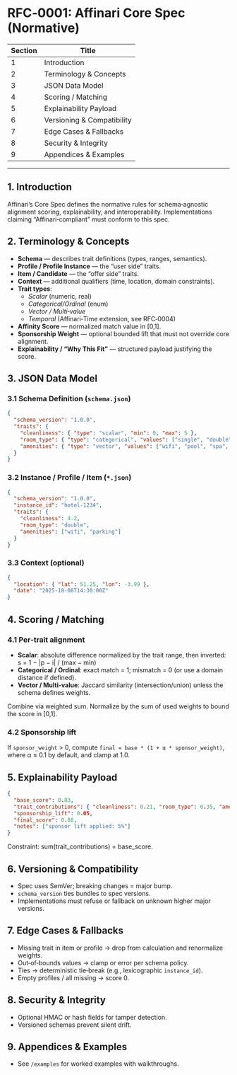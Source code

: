 # RFC‑0001: Affinari Core Spec (Normative)

| Section | Title |
|---|---|
| 1 | Introduction |
| 2 | Terminology & Concepts |
| 3 | JSON Data Model |
| 4 | Scoring / Matching |
| 5 | Explainability Payload |
| 6 | Versioning & Compatibility |
| 7 | Edge Cases & Fallbacks |
| 8 | Security & Integrity |
| 9 | Appendices & Examples |

---

## 1. Introduction
Affinari’s Core Spec defines the normative rules for schema‑agnostic alignment scoring, explainability, and interoperability. Implementations claiming “Affinari‑compliant” must conform to this spec.

## 2. Terminology & Concepts
- **Schema** — describes trait definitions (types, ranges, semantics).
- **Profile / Profile Instance** — the “user side” traits.
- **Item / Candidate** — the “offer side” traits.
- **Context** — additional qualifiers (time, location, domain constraints).
- **Trait types**:
  - *Scalar* (numeric, real)
  - *Categorical/Ordinal* (enum)
  - *Vector / Multi‑value*
  - *Temporal* (Affinari‑Time extension, see RFC‑0004)
- **Affinity Score** — normalized match value in [0,1].
- **Sponsorship Weight** — optional bounded lift that must not override core alignment.
- **Explainability / “Why This Fit”** — structured payload justifying the score.

## 3. JSON Data Model

### 3.1 Schema Definition (`schema.json`)
```json
{
  "schema_version": "1.0.0",
  "traits": {
    "cleanliness": { "type": "scalar", "min": 0, "max": 5 },
    "room_type": { "type": "categorical", "values": ["single", "double", "suite"] },
    "amenities": { "type": "vector", "values": ["wifi", "pool", "spa", "parking"] }
  }
}
```

### 3.2 Instance / Profile / Item (`*.json`)
```json
{
  "schema_version": "1.0.0",
  "instance_id": "hotel-1234",
  "traits": {
    "cleanliness": 4.2,
    "room_type": "double",
    "amenities": ["wifi", "parking"]
  }
}
```

### 3.3 Context (optional)
```json
{
  "location": { "lat": 51.25, "lon": -3.99 },
  "date": "2025-10-08T14:30:00Z"
}
```

## 4. Scoring / Matching

### 4.1 Per‑trait alignment
- **Scalar**: absolute difference normalized by the trait range, then inverted:  
  s = 1 − |p − i| / (max − min)
- **Categorical / Ordinal**: exact match = 1; mismatch = 0 (or use a domain distance if defined).
- **Vector / Multi‑value**: Jaccard similarity (intersection/union) unless the schema defines weights.

Combine via weighted sum. Normalize by the sum of used weights to bound the score in [0,1].

### 4.2 Sponsorship lift
If `sponsor_weight` > 0, compute `final = base * (1 + α * sponsor_weight)`, where α ≤ 0.1 by default, and clamp at 1.0.

## 5. Explainability Payload

```json
{
  "base_score": 0.83,
  "trait_contributions": { "cleanliness": 0.21, "room_type": 0.35, "amenities": 0.27 },
  "sponsorship_lift": 0.05,
  "final_score": 0.88,
  "notes": ["sponsor lift applied: 5%"]
}
```
Constraint: sum(trait_contributions) = base_score.

## 6. Versioning & Compatibility
- Spec uses SemVer; breaking changes = major bump.
- `schema_version` ties bundles to spec versions.
- Implementations must refuse or fallback on unknown higher major versions.

## 7. Edge Cases & Fallbacks
- Missing trait in item or profile → drop from calculation and renormalize weights.
- Out‑of‑bounds values → clamp or error per schema policy.
- Ties → deterministic tie‑break (e.g., lexicographic `instance_id`).
- Empty profiles / all missing → score 0.

## 8. Security & Integrity
- Optional HMAC or hash fields for tamper detection.
- Versioned schemas prevent silent drift.

## 9. Appendices & Examples
- See `/examples` for worked examples with walkthroughs.
